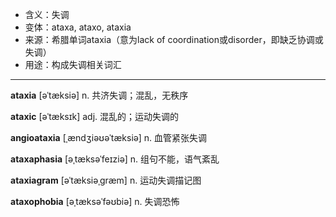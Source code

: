 - <span class="definition">含义：失调</span>
- <span class="definition">变体：ataxa, ataxo, ataxia</span>
- <span class="definition">来源：希腊单词ataxia（意为lack of coordination或disorder，即缺乏协调或失调）</span>
- <span class="definition">用途：构成失调相关词汇</span>

---

<span class="vocabulary">**ataxia**</span> [əˈtæksiə] n. 共济失调；混乱，无秩序

<span class="vocabulary">**ataxic**</span> [əˈtæksɪk] adj. 混乱的；运动失调的

<span class="vocabulary">**angioataxia**</span> [ˌændʒiəʊəˈtæksiə] n. 血管紧张失调

<span class="vocabulary">**ataxaphasia**</span> [əˌtæksəˈfeɪziə] n. 组句不能，语气紊乱

<span class="vocabulary">**ataxiagram**</span> [əˈtæksiəˌgræm] n. 运动失调描记图

<span class="vocabulary">**ataxophobia**</span> [əˌtæksəˈfəʊbiə] n. 失调恐怖

